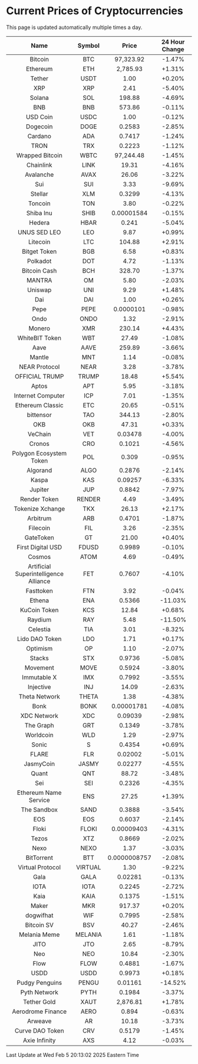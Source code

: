 # Current Prices of Cryptocurrencies
This page is updated automatically multiple times a day.

| Name | Symbol | Price | 24 Hour Change |
| :---: |:---:| :---: | :---: |
| Bitcoin | BTC | 97,323.92 | -1.47% |
| Ethereum | ETH | 2,785.93 | +1.31% |
| Tether | USDT | 1.00 | +0.20% |
| XRP | XRP | 2.41 | -5.40% |
| Solana | SOL | 198.88 | -4.69% |
| BNB | BNB | 573.86 | -0.11% |
| USD Coin | USDC | 1.00 | -0.12% |
| Dogecoin | DOGE | 0.2583 | -2.85% |
| Cardano | ADA | 0.7417 | -1.24% |
| TRON | TRX | 0.2223 | -1.12% |
| Wrapped Bitcoin | WBTC | 97,244.48 | -1.45% |
| Chainlink | LINK | 19.31 | -4.16% |
| Avalanche | AVAX | 26.06 | -3.22% |
| Sui | SUI | 3.33 | -9.69% |
| Stellar | XLM | 0.3299 | -4.13% |
| Toncoin | TON | 3.80 | -0.22% |
| Shiba Inu | SHIB | 0.00001584 | -0.15% |
| Hedera | HBAR | 0.241 | -5.04% |
| UNUS SED LEO | LEO | 9.87 | +0.99% |
| Litecoin | LTC | 104.88 | +2.91% |
| Bitget Token | BGB | 6.58 | +0.83% |
| Polkadot | DOT | 4.72 | -1.13% |
| Bitcoin Cash | BCH | 328.70 | -1.37% |
| MANTRA | OM | 5.80 | -2.03% |
| Uniswap | UNI | 9.29 | +1.48% |
| Dai | DAI | 1.00 | +0.26% |
| Pepe | PEPE | 0.0000101 | -0.98% |
| Ondo | ONDO | 1.32 | -2.91% |
| Monero | XMR | 230.14 | +4.43% |
| WhiteBIT Token | WBT | 27.49 | -1.08% |
| Aave | AAVE | 259.89 | -3.66% |
| Mantle | MNT | 1.14 | -0.08% |
| NEAR Protocol | NEAR | 3.28 | -3.78% |
| OFFICIAL TRUMP | TRUMP | 18.48 | +5.54% |
| Aptos | APT | 5.95 | -3.18% |
| Internet Computer | ICP | 7.01 | -1.35% |
| Ethereum Classic | ETC | 20.65 | -0.51% |
| bittensor | TAO | 344.13 | -2.80% |
| OKB | OKB | 47.31 | +0.33% |
| VeChain | VET | 0.03478 | -4.00% |
| Cronos | CRO | 0.1021 | -4.56% |
| Polygon Ecosystem Token | POL | 0.309 | -0.95% |
| Algorand | ALGO | 0.2876 | -2.14% |
| Kaspa | KAS | 0.09257 | -6.33% |
| Jupiter | JUP | 0.8842 | -7.97% |
| Render Token | RENDER | 4.49 | -3.49% |
| Tokenize Xchange | TKX | 26.13 | +2.17% |
| Arbitrum | ARB | 0.4701 | -1.87% |
| Filecoin | FIL | 3.26 | -2.35% |
| GateToken | GT | 21.00 | +0.40% |
| First Digital USD | FDUSD | 0.9989 | -0.10% |
| Cosmos | ATOM | 4.69 | -0.49% |
| Artificial Superintelligence Alliance | FET | 0.7607 | -4.10% |
| Fasttoken | FTN | 3.92 | -0.04% |
| Ethena | ENA | 0.5366 | -11.03% |
| KuCoin Token | KCS | 12.84 | +0.68% |
| Raydium | RAY | 5.48 | -11.50% |
| Celestia | TIA | 3.01 | -8.32% |
| Lido DAO Token | LDO | 1.71 | +0.17% |
| Optimism | OP | 1.10 | -2.07% |
| Stacks | STX | 0.9736 | -5.08% |
| Movement | MOVE | 0.5924 | -3.80% |
| Immutable X | IMX | 0.7992 | -3.55% |
| Injective | INJ | 14.09 | -2.63% |
| Theta Network | THETA | 1.38 | -4.38% |
| Bonk | BONK | 0.00001781 | -4.08% |
| XDC Network | XDC | 0.09039 | -2.98% |
| The Graph | GRT | 0.1349 | -3.78% |
| Worldcoin | WLD | 1.29 | -2.97% |
| Sonic | S | 0.4354 | +0.69% |
| FLARE | FLR | 0.02002 | -5.01% |
| JasmyCoin | JASMY | 0.02277 | -4.55% |
| Quant | QNT | 88.72 | -3.48% |
| Sei | SEI | 0.2326 | -4.35% |
| Ethereum Name Service | ENS | 27.25 | +1.39% |
| The Sandbox | SAND | 0.3888 | -3.54% |
| EOS | EOS | 0.6037 | -2.14% |
| Floki | FLOKI | 0.00009403 | -4.31% |
| Tezos | XTZ | 0.8669 | -2.02% |
| Nexo | NEXO | 1.37 | -3.03% |
| BitTorrent | BTT | 0.0000008757 | -2.08% |
| Virtual Protocol | VIRTUAL | 1.30 | -9.22% |
| Gala | GALA | 0.02281 | -0.13% |
| IOTA | IOTA | 0.2245 | -2.72% |
| Kaia | KAIA | 0.1375 | -1.51% |
| Maker | MKR | 917.37 | +0.20% |
| dogwifhat | WIF | 0.7995 | -2.58% |
| Bitcoin SV | BSV | 40.27 | -2.46% |
| Melania Meme | MELANIA | 1.61 | -1.18% |
| JITO | JTO | 2.65 | -8.79% |
| Neo | NEO | 10.84 | -2.30% |
| Flow | FLOW | 0.4881 | -1.67% |
| USDD | USDD | 0.9973 | +0.18% |
| Pudgy Penguins | PENGU | 0.01161 | -14.52% |
| Pyth Network | PYTH | 0.1984 | -3.37% |
| Tether Gold | XAUT | 2,876.81 | +1.78% |
| Aerodrome Finance | AERO | 0.894 | -0.63% |
| Arweave | AR | 10.18 | -3.73% |
| Curve DAO Token | CRV | 0.5179 | -1.45% |
| Axie Infinity | AXS | 4.12 | -0.03% |

Last Update at Wed Feb  5 20:13:02 2025 Eastern Time